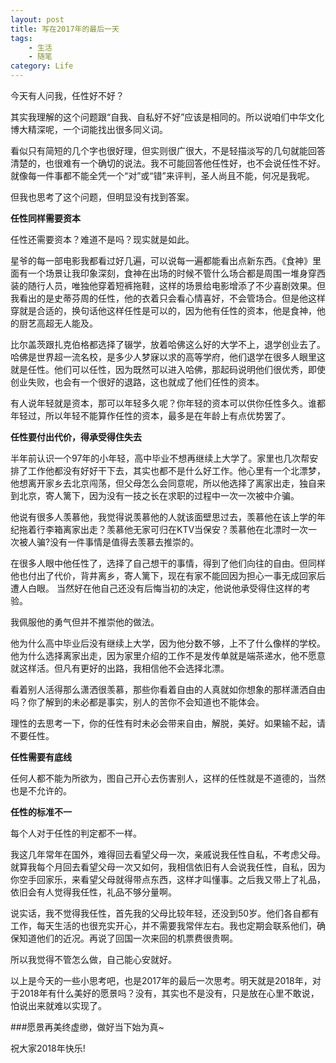 ```yaml
---
layout: post
title: 写在2017年的最后一天
tags: 
    - 生活
    - 随笔
category: Life
---
```


今天有人问我，任性好不好？

其实我理解的这个问题跟“自我、自私好不好”应该是相同的。所以说咱们中华文化博大精深呢，一个词能找出很多同义词。

看似只有简短的几个字也很好理，但实则很广很大，不是轻描淡写的几句就能回答清楚的，也很难有一个确切的说法。我不可能回答他任性好，也不会说任性不好。就像每一件事都不能全凭一个“对”或“错”来评判，圣人尚且不能，何况是我呢。

但我也思考了这个问题，但明显没有找到答案。

**任性同样需要资本**

任性还需要资本？难道不是吗？现实就是如此。

星爷的每一部电影我都看过好几遍，可以说每一遍都能看出点新东西。《食神》里面有一个场景让我印象深刻，食神在出场的时候不管什么场合都是周围一堆身穿西装的随行人员，唯独他穿着短裤拖鞋，这样的场景给电影增添了不少喜剧效果。但我看出的是史蒂芬周的任性，他的衣着只会看心情喜好，不会管场合。但是他这样穿就是合适的，换句话他这样任性是可以的，因为他有任性的资本，他是食神，他的厨艺高超无人能及。

比尔盖茨跟扎克伯格都选择了辍学，放着哈佛这么好的大学不上，退学创业去了。哈佛是世界超一流名校，是多少人梦寐以求的高等学府，他们退学在很多人眼里这就是任性。他们可以任性，因为既然可以进入哈佛，那起码说明他们很优秀，即使创业失败，也会有一个很好的退路，这也就成了他们任性的资本。

有人说年轻就是资本，那可以年轻多久呢？你年轻的资本可以供你任性多久。谁都年轻过，所以年轻不能算作任性的资本，最多是在年龄上有点优势罢了。


**任性要付出代价，得承受得住失去**

半年前认识一个97年的小年轻，高中毕业不想再继续上大学了。家里也几次帮安排了工作他都没有好好干下去，其实也都不是什么好工作。他心里有一个北漂梦，他想离开家乡去北京闯荡，但父母怎么会同意呢，所以他选择了离家出走，独自来到北京，寄人篱下，因为没有一技之长在求职的过程中一次一次被中介骗。

他说有很多人羡慕他，我觉得说羡慕他的人就该面壁思过去，羡慕他在该上学的年纪拖着行李箱离家出走？羡慕他无家可归在KTV当保安？羡慕他在北漂时一次一次被人骗?没有一件事情是值得去羡慕去推崇的。

在很多人眼中他任性了，选择了自己想干的事情，得到了他们向往的自由。但同样他也付出了代价，背井离乡，寄人篱下，现在有家不能回因为担心一事无成回家后遭人白眼。
当然好在他自己还没有后悔当初的决定，他说他承受得住这样的考验。

我佩服他的勇气但并不推崇他的做法。

他为什么高中毕业后没有继续上大学，因为他分数不够，上不了什么像样的学校。他为什么选择离家出走，因为家里介绍的工作不是发传单就是端茶递水，他不愿意就这样活。但凡有更好的出路，我相信他不会选择北漂。

看着别人活得那么潇洒很羡慕，那些你看着自由的人真就如你想象的那样潇洒自由吗？你了解到的未必都是事实，别人的苦你不会知道也不能体会。

理性的去思考一下，你的任性有时未必会带来自由，解脱，美好。如果输不起，请不要任性。

**任性需要有底线**

任何人都不能为所欲为，图自己开心去伤害别人，这样的任性就是不道德的，当然也是不允许的。

**任性的标准不一**

每个人对于任性的判定都不一样。

我这几年常年在国外，难得回去看望父母一次，亲戚说我任性自私，不考虑父母。就算我每个月回去看望父母一次又如何，我相信依旧有人会说我任性，自私，因为你空手回家乐，来看望父母就得带点东西，这样才叫懂事。之后我又带上了礼品，依旧会有人觉得我任性，礼品不够分量啊。

说实话，我不觉得我任性，首先我的父母比较年轻，还没到50岁。他们各自都有工作，每天生活的也很充实开心，并不需要我常伴左右。我也定期会联系他们，确保知道他们的近况。再说了回国一次来回的机票费很贵啊。

所以我觉得不管怎么做，自己能心安就好。

以上是今天的一些小思考吧，也是2017年的最后一次思考。明天就是2018年，对于2018年有什么美好的愿景吗？没有，其实也不是没有，只是放在心里不敢说，怕说出来就难以实现了。

###愿景再美终虚缈，做好当下始为真~

祝大家2018年快乐!
